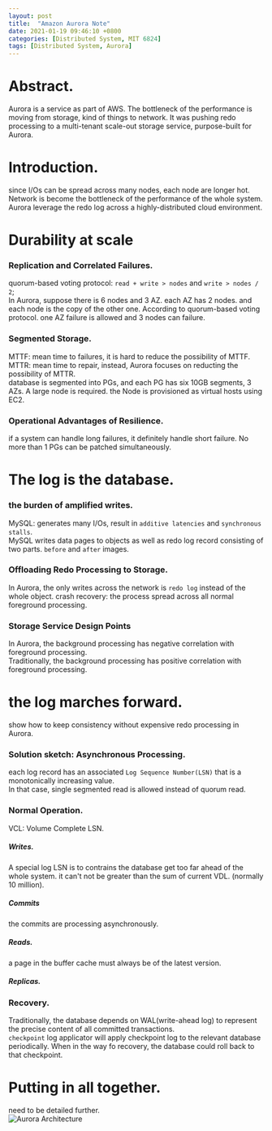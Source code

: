 ```yaml
---
layout: post
title:  "Amazon Aurora Note"
date: 2021-01-19 09:46:10 +0800
categories: [Distributed System, MIT 6824]
tags: [Distributed System, Aurora]
---
```


# Abstract.
Aurora is a service as part of AWS. The bottleneck of the performance is moving from storage, kind of things to network. It was pushing redo processing to a multi-tenant scale-out storage service, purpose-built for Aurora.  

# Introduction. 
since I/Os can be spread across many nodes, each node are longer hot. Network is become the bottleneck of the performance of the whole system.  Aurora leverage the redo log across a highly-distributed cloud environment.  

# Durability at scale
### Replication and Correlated Failures.
quorum-based voting protocol: `read + write > nodes` and `write > nodes / 2`;  
In Aurora, suppose there is 6 nodes and 3 AZ. each AZ has 2 nodes. and each node is the copy of the other one. According to quorum-based voting protocol. one AZ failure is allowed and 3 nodes can failure.  

### Segmented Storage.  
MTTF: mean time to failures, it is hard to reduce the possibility of MTTF.  
MTTR: mean time to repair, instead, Aurora focuses on reducting the possibility of MTTR.  
database is segmented into PGs, and each PG has six 10GB segments, 3 AZs. A large node is required. the Node is provisioned as virtual hosts using EC2.  

### Operational Advantages of Resilience. 
if a system can handle long failures, it definitely handle short failure. No more than 1 PGs can be patched simultaneously.  

# The log is the database.
### the burden of amplified writes.
MySQL: generates many I/Os, result in `additive latencies` and `synchronous stalls`.  
MySQL writes data pages to objects as well as redo log record consisting of two parts. `before` and `after` images.  
### Offloading Redo Processing to Storage.
In Aurora, the only writes across the network is `redo log` instead of the whole object.
crash recovery: the process spread across all normal foreground processing.  
### Storage Service Design Points
In Aurora, the background processing has negative correlation with foreground processing.  
Traditionally, the background processing has positive correlation with foreground processing.  

# the log marches forward.  
show how to keep consistency without expensive redo processing in Aurora.
### Solution sketch: Asynchronous Processing.  
each log record has an associated `Log Sequence Number(LSN)` that is a monotonically increasing value.  
In that case, single segmented read is allowed instead of quorum read.  

### Normal Operation.
VCL: Volume Complete LSN.    
##### Writes.  
A special log LSN is to contrains the database get too far ahead of the whole system. it can't not be greater than the sum of current VDL. (normally 10 million).  
##### Commits
the commits are processing asynchronously.  
##### Reads. 
a page in the buffer cache must always be of the latest version. 
##### Replicas.

### Recovery. 
Traditionally, the database depends on WAL(write-ahead log) to represent the precise content of all committed transactions.  
`checkpoint` log applicator will apply checkpoint log to the relevant database periodically. When in the way fo recovery, the database could roll back to that checkpoint.  

# Putting in all together. 
need to be detailed further.  
![Aurora Architecture](https://raw.githubusercontent.com/cheng1621/HelloMike.github.io/master/assets/img/sample/6824_Aurora.png)

